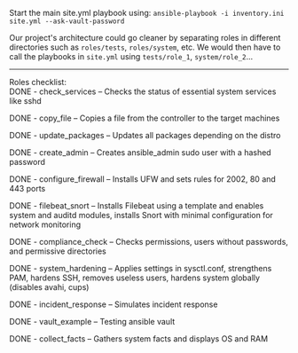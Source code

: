 Start the main site.yml playbook using:
`ansible-playbook -i inventory.ini site.yml --ask-vault-password`

Our project's architecture could go cleaner by separating roles in different directories such as `roles/tests`, `roles/system`, etc. 
We would then have to call the playbooks in `site.yml` using `tests/role_1`, `system/role_2`...

---

Roles checklist:  
DONE - check_services – Checks the status of essential system services like sshd

DONE - copy_file – Copies a file from the controller to the target machines

DONE - update_packages – Updates all packages depending on the distro

DONE - create_admin – Creates ansible_admin sudo user with a hashed password

DONE - configure_firewall – Installs UFW and sets rules for 2002, 80 and 443 ports

DONE - filebeat_snort – Installs Filebeat using a template and enables system and auditd modules, installs Snort with minimal configuration for network monitoring

DONE - compliance_check – Checks permissions, users without passwords, and permissive directories

DONE - system_hardening – Applies settings in sysctl.conf, strengthens PAM, hardens SSH, removes useless users, hardens system globally (disables avahi, cups)

DONE - incident_response – Simulates incident response

DONE - vault_example – Testing ansible vault

DONE - collect_facts – Gathers system facts and displays OS and RAM
